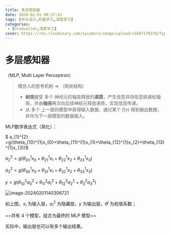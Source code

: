 ```yaml
---
title: 多层感知器
date: 2024-02-01 00:37:41
tags: [毕业设计,机器学习,深度学习]
categories: 
 - [Graduation,深度学习]
cover: https://res.cloudinary.com/sycamore/image/upload/v1687176370/Typera/2023/06/a52f34c1f306520174b3bdbc613f9ec5.webp
---
```


# 多层感知器
（MLP, Multi Layer Perceptron）

>   模仿人的思考机制 => （网状结构）
>
>   -   **树突**接受 多个 神经元的轴突释放的**递质**，产生信息并将信息转递给轴突，并由**轴突**再次向后续神经元释放递质，实现信息传递。
>   -   从 多个 上一层的模型中获得输入数据，通过某个 $f(x)$ 得到输出数据，并作为下一层模型的数据输入。

MLP数学表达式（简化）：

$ a_{1}^{2} =g(\theta_{10}^{1}x_{0}+\theta_{11}^{1}x_{1}+\theta_{12}^{1}x_{2}+\theta_{13}^{1}x_{3})$

$a_{2}^{2} =g(\theta_{20}^{1}x_{0}+\theta_{21}^{1}x_{1}+\theta_{22}^{1}x_{2}+\theta_{23}^{1}x_{3})$

$a_{3}^{2} =g(\theta_{30}^{1}x_{0}+\theta_{31}^{1}x_{1}+\theta_{32}^{1}x_{2}+\theta_{33}^{1}x_{3})$

$y=g(\theta_{10}^2a_0^2+\theta_{11}^2a_1^2+\theta_{12}^2a_2^2+\theta_3^2a_3^2)$

![image-20240201140306721](https://res.cloudinary.com/sycamore/image/upload/v1706767397/Typera/2024/02/ffb09cdb9b4d5d5d009ae40b555cb33d.png)

如上图，$x_i$ 为输入层，$a_i^2$ 为隐藏层，$y$ 为输出层，$\theta^j$ 为权值系数；

==共有 4 个模型，组合为最终的 MLP 模型==

实际中，输出层也可以有多个输出结果。
